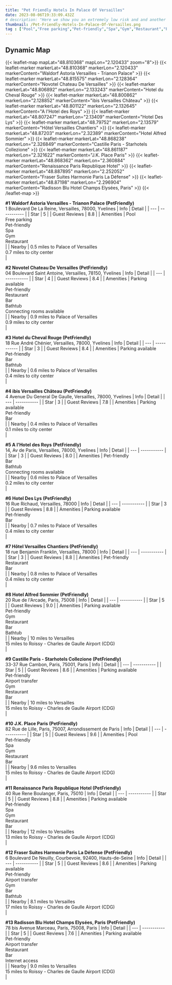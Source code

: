 ```yaml
---
title: "Pet Friendly Hotels In Palace Of Versailles"
date: 2023-08-06T19:33:09.432Z
# description: "Here we show you an extremely low risk and and another medium risk approach to earn passive income "
thumbnail: /Pet-Friendly-Hotels-In-Palace-Of-Versailles.png
tag : ["Pool","Free parking","Pet-friendly","Spa","Gym","Restaurant","Parking available","Bar","Bathtub","Connecting rooms available","Airport transfer","Internet access"]
---
```


## Dynamic Map
{{< leaflet-map  mapLat="48.810368" mapLon="2.120433" zoom="8">}}
    {{< leaflet-marker markerLat="48.810368" markerLon="2.120433" markerContent="Waldorf Astoria Versailles - Trianon Palace" >}}
    {{< leaflet-marker markerLat="48.815575" markerLon="2.128364" markerContent="Novotel Chateau De Versailles" >}}
    {{< leaflet-marker markerLat="48.806892" markerLon="2.133243" markerContent="Hotel du Cheval Rouge" >}}
    {{< leaflet-marker markerLat="48.800862" markerLon="2.128852" markerContent="ibis Versailles Château" >}}
    {{< leaflet-marker markerLat="48.801122" markerLon="2.132645" markerContent="A l'Hotel des Roys" >}}
    {{< leaflet-marker markerLat="48.807247" markerLon="2.13409" markerContent="Hotel Des Lys" >}}
    {{< leaflet-marker markerLat="48.79752" markerLon="2.13579" markerContent="Hôtel Versailles Chantiers" >}}
    {{< leaflet-marker markerLat="48.87203" markerLon="2.32389" markerContent="Hotel Alfred Sommier" >}}
    {{< leaflet-marker markerLat="48.868238" markerLon="2.326849" markerContent="Castille Paris - Starhotels Collezione" >}}
    {{< leaflet-marker markerLat="48.861187" markerLon="2.321622" markerContent="J.K. Place Paris" >}}
    {{< leaflet-marker markerLat="48.868362" markerLon="2.360884" markerContent="Renaissance Paris Republique Hotel" >}}
    {{< leaflet-marker markerLat="48.887895" markerLon="2.252052" markerContent="Fraser Suites Harmonie Paris La Défense" >}}
    {{< leaflet-marker markerLat="48.87198" markerLon="2.296904" markerContent="Radisson Blu Hotel Champs Elysées, Paris" >}}
{{< /leaflet-map >}}


**#1 Waldorf Astoria Versailles - Trianon Palace (PetFriendly)**<br>1 Boulevard De La Reine, Versailles, 78000, Yvelines
| Info | Detail |
| --- | ----------- |
| Star | 5 |
| Guest Reviews | 8.8 |
| Amenities | Pool<br>Free parking<br>Pet-friendly<br>Spa<br>Gym<br>Restaurant<br> |
| Nearby | 0.5 miles to Palace of Versailles<br>0.7 miles to city center<br> |

**#2 Novotel Chateau De Versailles (PetFriendly)**<br>04 Boulevard Saint Antoine, Versailles, 78150, Yvelines
| Info | Detail |
| --- | ----------- |
| Star | 4 |
| Guest Reviews | 8.4 |
| Amenities | Parking available<br>Pet-friendly<br>Restaurant<br>Bar<br>Bathtub<br>Connecting rooms available<br> |
| Nearby | 0.9 miles to Palace of Versailles<br>0.9 miles to city center<br> |

**#3 Hotel du Cheval Rouge (PetFriendly)**<br>18 Rue André Chénier, Versailles, 78000, Yvelines
| Info | Detail |
| --- | ----------- |
| Star | 3 |
| Guest Reviews | 8.4 |
| Amenities | Parking available<br>Pet-friendly<br>Bar<br>Bathtub<br> |
| Nearby | 0.6 miles to Palace of Versailles<br>0.4 miles to city center<br> |

**#4 ibis Versailles Château (PetFriendly)**<br>4 Avenue Du General De Gaulle, Versailles, 78000, Yvelines
| Info | Detail |
| --- | ----------- |
| Star | 3 |
| Guest Reviews | 7.8 |
| Amenities | Parking available<br>Pet-friendly<br>Bar<br> |
| Nearby | 0.4 miles to Palace of Versailles<br>0.1 miles to city center<br> |

**#5 A l'Hotel des Roys (PetFriendly)**<br>14, Av de Paris, Versailles, 78000, Yvelines
| Info | Detail |
| --- | ----------- |
| Star | 3 |
| Guest Reviews | 8.0 |
| Amenities | Pet-friendly<br>Bar<br>Bathtub<br>Connecting rooms available<br> |
| Nearby | 0.6 miles to Palace of Versailles<br>0.2 miles to city center<br> |

**#6 Hotel Des Lys (PetFriendly)**<br>16 Rue Richaud, Versailles, 78000
| Info | Detail |
| --- | ----------- |
| Star | 3 |
| Guest Reviews | 8.8 |
| Amenities | Parking available<br>Pet-friendly<br>Bar<br> |
| Nearby | 0.7 miles to Palace of Versailles<br>0.4 miles to city center<br> |

**#7 Hôtel Versailles Chantiers (PetFriendly)**<br>18 rue Benjamin Franklin, Versailles, 78000
| Info | Detail |
| --- | ----------- |
| Star | 3 |
| Guest Reviews | 8.8 |
| Amenities | Pet-friendly<br>Restaurant<br>Bar<br> |
| Nearby | 0.8 miles to Palace of Versailles<br>0.4 miles to city center<br> |

**#8 Hotel Alfred Sommier (PetFriendly)**<br>20 Rue de l'Arcade, Paris, 75008
| Info | Detail |
| --- | ----------- |
| Star | 5 |
| Guest Reviews | 9.0 |
| Amenities | Parking available<br>Pet-friendly<br>Gym<br>Restaurant<br>Bar<br>Bathtub<br> |
| Nearby | 10 miles to Versailles<br>15 miles to Roissy - Charles de Gaulle Airport (CDG)<br> |

**#9 Castille Paris - Starhotels Collezione (PetFriendly)**<br>33-37 Rue Cambon, Paris, 75001, Paris
| Info | Detail |
| --- | ----------- |
| Star | 5 |
| Guest Reviews | 8.6 |
| Amenities | Parking available<br>Pet-friendly<br>Airport transfer<br>Gym<br>Restaurant<br>Bar<br> |
| Nearby | 10 miles to Versailles<br>15 miles to Roissy - Charles de Gaulle Airport (CDG)<br> |

**#10 J.K. Place Paris (PetFriendly)**<br>82 Rue de Lille, Paris, 75007, Arrondissement de Paris
| Info | Detail |
| --- | ----------- |
| Star | 5 |
| Guest Reviews | 9.6 |
| Amenities | Pool<br>Pet-friendly<br>Spa<br>Gym<br>Restaurant<br>Bar<br> |
| Nearby | 9.6 miles to Versailles<br>15 miles to Roissy - Charles de Gaulle Airport (CDG)<br> |

**#11 Renaissance Paris Republique Hotel (PetFriendly)**<br>40 Rue Rene Boulanger, Paris, 75010
| Info | Detail |
| --- | ----------- |
| Star | 5 |
| Guest Reviews | 8.8 |
| Amenities | Parking available<br>Pet-friendly<br>Spa<br>Gym<br>Restaurant<br>Bar<br> |
| Nearby | 12 miles to Versailles<br>13 miles to Roissy - Charles de Gaulle Airport (CDG)<br> |

**#12 Fraser Suites Harmonie Paris La Défense (PetFriendly)**<br>6 Boulevard De Neuilly, Courbevoie, 92400, Hauts-de-Seine
| Info | Detail |
| --- | ----------- |
| Star | 5 |
| Guest Reviews | 8.6 |
| Amenities | Parking available<br>Pet-friendly<br>Airport transfer<br>Gym<br>Bar<br>Bathtub<br> |
| Nearby | 8.1 miles to Versailles<br>17 miles to Roissy - Charles de Gaulle Airport (CDG)<br> |

**#13 Radisson Blu Hotel Champs Elysées, Paris (PetFriendly)**<br>78 bis Avenue Marceau, Paris, 75008, Paris
| Info | Detail |
| --- | ----------- |
| Star | 5 |
| Guest Reviews | 7.6 |
| Amenities | Parking available<br>Pet-friendly<br>Airport transfer<br>Restaurant<br>Bar<br>Internet access<br> |
| Nearby | 9.0 miles to Versailles<br>15 miles to Roissy - Charles de Gaulle Airport (CDG)<br> |

